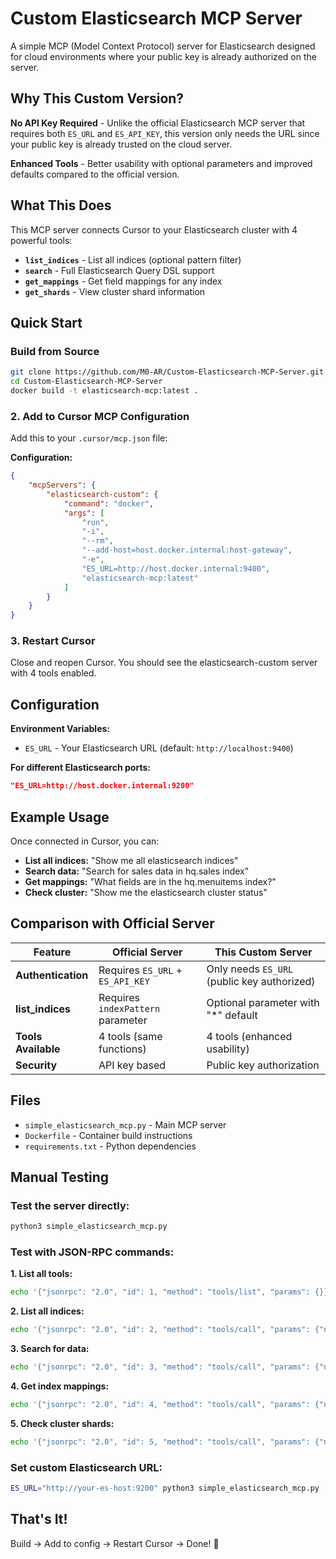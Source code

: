 # Custom Elasticsearch MCP Server

A simple MCP (Model Context Protocol) server for Elasticsearch designed for cloud environments where your public key is already authorized on the server.

## Why This Custom Version?

**No API Key Required** - Unlike the official Elasticsearch MCP server that requires both `ES_URL` and `ES_API_KEY`, this version only needs the URL since your public key is already trusted on the cloud server.

**Enhanced Tools** - Better usability with optional parameters and improved defaults compared to the official version.

## What This Does

This MCP server connects Cursor to your Elasticsearch cluster with 4 powerful tools:
- **`list_indices`** - List all indices (optional pattern filter)
- **`search`** - Full Elasticsearch Query DSL support
- **`get_mappings`** - Get field mappings for any index
- **`get_shards`** - View cluster shard information

## Quick Start

### Build from Source
```bash
git clone https://github.com/M0-AR/Custom-Elasticsearch-MCP-Server.git
cd Custom-Elasticsearch-MCP-Server
docker build -t elasticsearch-mcp:latest .
```

### 2. Add to Cursor MCP Configuration
Add this to your `.cursor/mcp.json` file:

**Configuration:**
```json
{
    "mcpServers": {
        "elasticsearch-custom": {
            "command": "docker",
            "args": [
                "run",
                "-i",
                "--rm",
                "--add-host=host.docker.internal:host-gateway",
                "-e",
                "ES_URL=http://host.docker.internal:9400",
                "elasticsearch-mcp:latest"
            ]
        }
    }
}
```

### 3. Restart Cursor
Close and reopen Cursor. You should see the elasticsearch-custom server with 4 tools enabled.

## Configuration

**Environment Variables:**
- `ES_URL` - Your Elasticsearch URL (default: `http://localhost:9400`)

**For different Elasticsearch ports:**
```json
"ES_URL=http://host.docker.internal:9200"
```

## Example Usage

Once connected in Cursor, you can:

- **List all indices:** "Show me all elasticsearch indices"
- **Search data:** "Search for sales data in hq.sales index"  
- **Get mappings:** "What fields are in the hq.menuitems index?"
- **Check cluster:** "Show me the elasticsearch cluster status"

## Comparison with Official Server

| Feature | Official Server | This Custom Server |
|---------|----------------|-------------------|
| **Authentication** | Requires `ES_URL` + `ES_API_KEY` | Only needs `ES_URL` (public key authorized) |
| **list_indices** | Requires `indexPattern` parameter | Optional parameter with "*" default |
| **Tools Available** | 4 tools (same functions) | 4 tools (enhanced usability) |
| **Security** | API key based | Public key authorization |

## Files

- `simple_elasticsearch_mcp.py` - Main MCP server
- `Dockerfile` - Container build instructions  
- `requirements.txt` - Python dependencies

## Manual Testing

### Test the server directly:
```bash
python3 simple_elasticsearch_mcp.py
```

### Test with JSON-RPC commands:

**1. List all tools:**
```bash
echo '{"jsonrpc": "2.0", "id": 1, "method": "tools/list", "params": {}}' | python3 simple_elasticsearch_mcp.py
```

**2. List all indices:**
```bash
echo '{"jsonrpc": "2.0", "id": 2, "method": "tools/call", "params": {"name": "list_indices", "arguments": {}}}' | python3 simple_elasticsearch_mcp.py
```

**3. Search for data:**
```bash
echo '{"jsonrpc": "2.0", "id": 3, "method": "tools/call", "params": {"name": "search", "arguments": {"index": "hq.sales", "queryBody": {"query": {"match_all": {}}, "size": 3}}}}' | python3 simple_elasticsearch_mcp.py
```

**4. Get index mappings:**
```bash
echo '{"jsonrpc": "2.0", "id": 4, "method": "tools/call", "params": {"name": "get_mappings", "arguments": {"index": "hq.menuitems"}}}' | python3 simple_elasticsearch_mcp.py
```

**5. Check cluster shards:**
```bash
echo '{"jsonrpc": "2.0", "id": 5, "method": "tools/call", "params": {"name": "get_shards", "arguments": {}}}' | python3 simple_elasticsearch_mcp.py
```

### Set custom Elasticsearch URL:
```bash
ES_URL="http://your-es-host:9200" python3 simple_elasticsearch_mcp.py
```

## That's It! 

Build → Add to config → Restart Cursor → Done! 🚀 